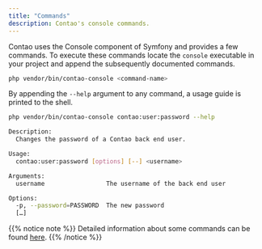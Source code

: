 ```yaml
---
title: "Commands"
description: Contao's console commands.
---
```



Contao uses the Console component of Symfony and provides a few commands.
To execute these commands locate the `console` executable in your project
and append the subsequently documented commands.

```sh
php vendor/bin/contao-console <command-name>
```

By appending the `--help` argument to any command, a usage guide is printed to the shell.

```sh
php vendor/bin/contao-console contao:user:password --help

Description:
  Changes the password of a Contao back end user.

Usage:
  contao:user:password [options] [--] <username>

Arguments:
  username                 The username of the back end user

Options:
  -p, --password=PASSWORD  The new password
  […]

```

{{% notice note %}}
Detailed information about some commands can be found [here](https://docs.contao.org/manual/en/cli/).
{{% /notice %}}
